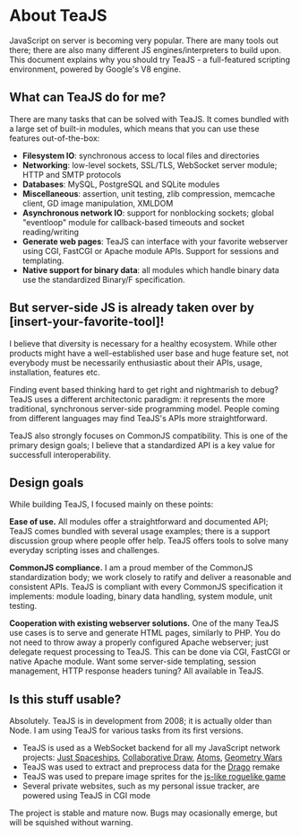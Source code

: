 # About TeaJS #

JavaScript on server is becoming very popular. There are many tools out there; there are also many different JS engines/interpreters to build upon. This document explains why you should try TeaJS - a full-featured scripting environment, powered by Google's V8 engine.

## What can TeaJS do for me? ##

There are many tasks that can be solved with TeaJS. It comes bundled with a large set of built-in modules, which means that you can use these features out-of-the-box:

  * **Filesystem IO**: synchronous access to local files and directories
  * **Networking**: low-level sockets, SSL/TLS, WebSocket server module; HTTP and SMTP protocols
  * **Databases**: MySQL, PostgreSQL and SQLite modules
  * **Miscellaneous**: assertion, unit testing, zlib compression, memcache client, GD image manipulation, XMLDOM
  * **Asynchronous network IO**: support for nonblocking sockets; global "eventloop" module for callback-based timeouts and socket reading/writing
  * **Generate web pages**: TeaJS can interface with your favorite webserver using CGI, FastCGI or Apache module APIs. Support for sessions and templating.
  * **Native support for binary data**: all modules which handle binary data use the standardized Binary/F specification.

## But server-side JS is already taken over by [insert-your-favorite-tool]! ##

I believe that diversity is necessary for a healthy ecosystem. While other products might have a well-established user base and huge feature set, not everybody must be necessarily enthusiastic about their APIs, usage, installation, features etc.

Finding event based thinking hard to get right and nightmarish to debug? TeaJS uses a different architectonic paradigm: it represents the more traditional, synchronous server-side programming model. People coming from different languages may find TeaJS's APIs more straightforward.

TeaJS also strongly focuses on CommonJS compatibility. This is one of the primary design goals; I believe that a standardized API is a key value for successfull interoperability.

## Design goals ##

While building TeaJS, I focused mainly on these points:

**Ease of use.** All modules offer a straightforward and documented API; TeaJS comes bundled with several usage examples; there is a support discussion group where people offer help. TeaJS offers tools to solve many everyday scripting isses and challenges.

**CommonJS compliance.** I am a proud member of the CommonJS standardization body; we work closely to ratify and deliver a reasonable and consistent APIs. TeaJS is compliant with every CommonJS specification it implements: module loading, binary data handling, system module, unit testing.

**Cooperation with existing webserver solutions.** One of the many TeaJS use cases is to serve and generate HTML pages, similarly to PHP. You do not need to throw away a properly configured Apache webserver; just delegate request processing to TeaJS. This can be done via CGI, FastCGI or native Apache module. Want some server-side templating, session management, HTTP response headers tuning? All available in TeaJS.

## Is this stuff usable? ##

Absolutely. TeaJS is in development from 2008; it is actually older than Node. I am using TeaJS for various tasks from its first versions.

  * TeaJS is used as a WebSocket backend for all my JavaScript network projects: [Just Spaceships](https://developer.mozilla.org/en-US/demosdetail/just-spaceships), [Collaborative Draw](https://developer.mozilla.org/en-US/demosdetail/collaborative-draw), [Atoms](https://developer.mozilla.org/en-US/demosdetail/atoms), [Geometry Wars](https://developer.mozilla.org/en-US/demosdetail/geometry-wars)
  * TeaJS was used to extract and preprocess data for the [Drago](http://ondras.zarovi.cz/games/drago/) remake
  * TeaJS was used to prepare image sprites for the [js-like roguelike game](http://ondras.zarovi.cz/games/js-like/)
  * Several private websites, such as my personal issue tracker, are powered using TeaJS in CGI mode

The project is stable and mature now. Bugs may ocasionally emerge, but will be squished without warning.
